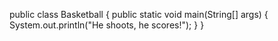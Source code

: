 public class Basketball
{ 
  public static void main(String[] args)
  {
    System.out.println("He shoots, he scores!");
  }
}

